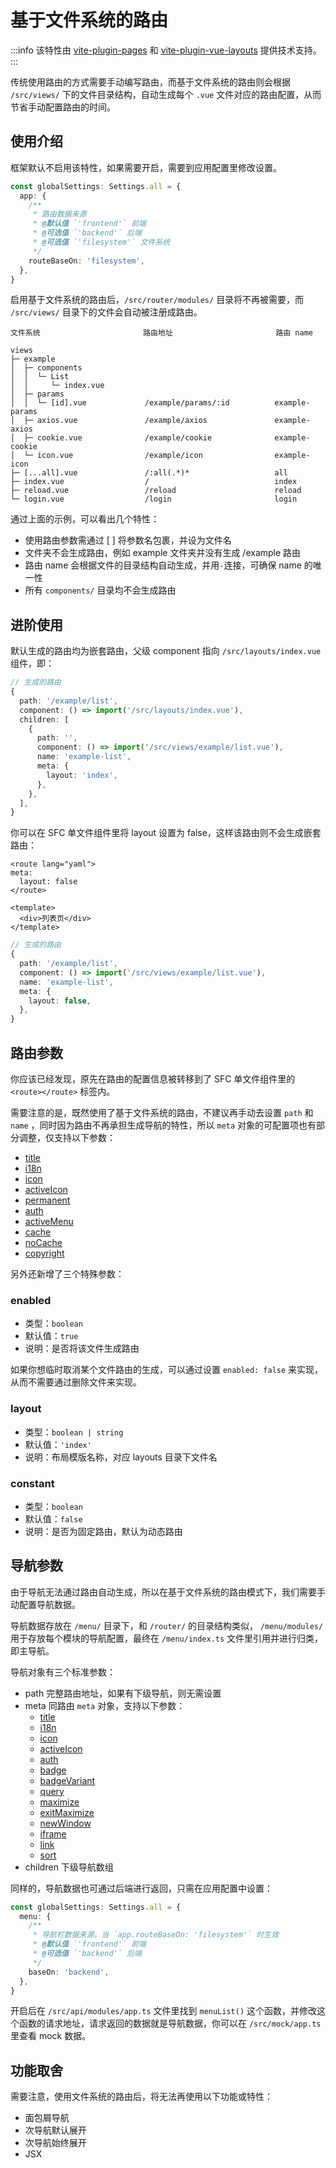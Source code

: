 # 基于文件系统的路由

:::info
该特性由 [vite-plugin-pages](https://github.com/hannoeru/vite-plugin-pages) 和 [vite-plugin-vue-layouts](https://github.com/JohnCampionJr/vite-plugin-vue-layouts) 提供技术支持。
:::

传统使用路由的方式需要手动编写路由，而基于文件系统的路由则会根据 `/src/views/` 下的文件目录结构，自动生成每个 `.vue` 文件对应的路由配置，从而节省手动配置路由的时间。

## 使用介绍

框架默认不启用该特性，如果需要开启，需要到应用配置里修改设置。

```ts {2-10}
const globalSettings: Settings.all = {
  app: {
    /**
     * 路由数据来源
     * @默认值 `'frontend'` 前端
     * @可选值 `'backend'` 后端
     * @可选值 `'filesystem'` 文件系统
     */
    routeBaseOn: 'filesystem',
  },
}
```

启用基于文件系统的路由后，`/src/router/modules/` 目录将不再被需要，而 `/src/views/` 目录下的文件会自动被注册成路由。

```
文件系统                       路由地址                       路由 name

views
├─ example
│  ├─ components
│  │  └─ List
│  │     └─ index.vue
│  ├─ params
│  │  └─ [id].vue             /example/params/:id          example-params
│  ├─ axios.vue               /example/axios               example-axios
│  ├─ cookie.vue              /example/cookie              example-cookie
│  └─ icon.vue                /example/icon                example-icon
├─ [...all].vue               /:all(.*)*                   all
├─ index.vue                  /                            index
├─ reload.vue                 /reload                      reload
└─ login.vue                  /login                       login
```

通过上面的示例，可以看出几个特性：

- 使用路由参数需通过 [ ] 将参数名包裹，并设为文件名
- 文件夹不会生成路由，例如 example 文件夹并没有生成 /example 路由
- 路由 name 会根据文件的目录结构自动生成，并用`-`连接，可确保 name 的唯一性
- 所有 `components/` 目录均不会生成路由

## 进阶使用

默认生成的路由均为嵌套路由，父级 component 指向 `/src/layouts/index.vue` 组件，即：

```ts
// 生成的路由
{
  path: '/example/list',
  component: () => import('/src/layouts/index.vue'),
  children: [
    {
      path: '',
      component: () => import('/src/views/example/list.vue'),
      name: 'example-list',
      meta: {
        layout: 'index',
      },
    },
  ],
}
```

你可以在 SFC 单文件组件里将 layout 设置为 false，这样该路由则不会生成嵌套路由：

```vue {1-4}
<route lang="yaml">
meta:
  layout: false
</route>

<template>
  <div>列表页</div>
</template>
```

```ts
// 生成的路由
{
  path: '/example/list',
  component: () => import('/src/views/example/list.vue'),
  name: 'example-list',
  meta: {
    layout: false,
  },
}
```

## 路由参数

你应该已经发现，原先在路由的配置信息被转移到了 SFC 单文件组件里的 `<route></route>` 标签内。

需要注意的是，既然使用了基于文件系统的路由，不建议再手动去设置 `path` 和 `name` ，同时因为路由不再承担生成导航的特性，所以 `meta` 对象的可配置项也有部分调整，仅支持以下参数：

- [title](router#title)
- [i18n](router#i18n)
- [icon](router#icon)
- [activeIcon](router#activeicon)
- [permanent](router#permanent)
- [auth](router#auth)
- [activeMenu](router#activemenu)
- [cache](router#cache)
- [noCache](router#nocache)
- [copyright](router#copyright)

另外还新增了三个特殊参数：

### enabled

- 类型：`boolean`
- 默认值：`true`
- 说明：是否将该文件生成路由

如果你想临时取消某个文件路由的生成，可以通过设置 `enabled: false` 来实现，从而不需要通过删除文件来实现。

### layout

- 类型：`boolean | string`
- 默认值：`'index'`
- 说明：布局模版名称，对应 layouts 目录下文件名

### constant

- 类型：`boolean`
- 默认值：`false`
- 说明：是否为固定路由，默认为动态路由

## 导航参数

由于导航无法通过路由自动生成，所以在基于文件系统的路由模式下，我们需要手动配置导航数据。

导航数据存放在 `/menu/` 目录下，和 `/router/` 的目录结构类似， `/menu/modules/` 用于存放每个模块的导航配置，最终在 `/menu/index.ts` 文件里引用并进行归类，即主导航。

导航对象有三个标准参数：

- path 完整路由地址，如果有下级导航，则无需设置
- meta 同路由 `meta` 对象，支持以下参数：
  - [title](router#title)
  - [i18n](router#i18n)
  - [icon](router#icon)
  - [activeIcon](router#activeicon)
  - [auth](router#auth)
  - [badge](router#badge)
  - [badgeVariant](router#badgevariant)
  - [query](router#query)
  - [maximize](router#maximize)
  - [exitMaximize](router#exitmaximize)
  - [newWindow](router#newwindow)
  - [iframe](router#iframe)
  - [link](router#link)
  - [sort](router#sort)
- children 下级导航数组

同样的，导航数据也可通过后端进行返回，只需在应用配置中设置：

```ts {2-9}
const globalSettings: Settings.all = {
  menu: {
    /**
     * 导航栏数据来源，当 `app.routeBaseOn: 'filesystem'` 时生效
     * @默认值 `'frontend'` 前端
     * @可选值 `'backend'` 后端
     */
    baseOn: 'backend',
  },
}
```

开启后在 `/src/api/modules/app.ts` 文件里找到 `menuList()` 这个函数，并修改这个函数的请求地址，请求返回的数据就是导航数据，你可以在 `/src/mock/app.ts` 里查看 mock 数据。

## 功能取舍

需要注意，使用文件系统的路由后，将无法再使用以下功能或特性：

- 面包屑导航
- 次导航默认展开
- 次导航始终展开
- JSX